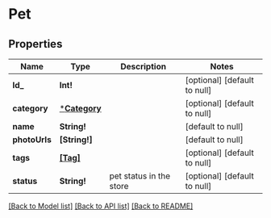 # Pet

## Properties
Name | Type | Description | Notes
------------ | ------------- | ------------- | -------------
**Id_** | **Int!** |  | [optional] [default to null]
**category** | [***Category**](Category.md) |  | [optional] [default to null]
**name** | **String!** |  | [default to null]
**photoUrls** | **[String!]** |  | [default to null]
**tags** | [**[Tag]**](Tag.md) |  | [optional] [default to null]
**status** | **String!** | pet status in the store | [optional] [default to null]

[[Back to Model list]](../README.md#documentation-for-models) [[Back to API list]](../README.md#documentation-for-api-endpoints) [[Back to README]](../README.md)


